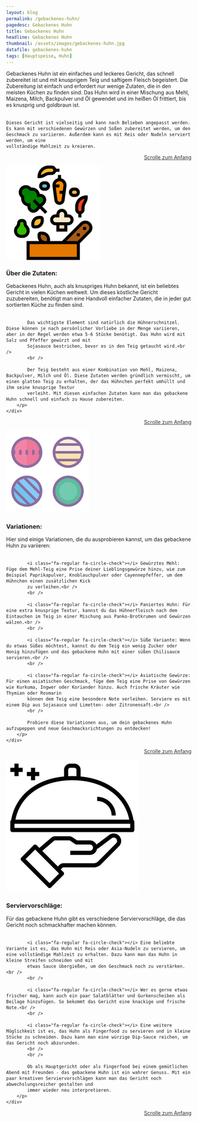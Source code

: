 ```yaml
---
layout: blog
permalink: /gebackenes-huhn/
pagedesc: Gebackenes Huhn
title: Gebackenes Huhn
headline: Gebackenes Huhn
thumbnail: /assets/images/gebackenes-huhn.jpg
datafile: gebackenes-huhn
tags: [Hauptspeise, Huhn]
---
```

<!-- Einleitungstext -->
<p>
    Gebackenes Huhn ist ein einfaches und leckeres Gericht, das schnell zubereitet ist und mit knusprigem Teig und saftigem Fleisch begeistert. Die Zubereitung ist einfach und erfordert nur wenige Zutaten, die in den meisten Küchen zu
    finden sind. Das Huhn wird in einer Mischung aus Mehl, Maizena, Milch, Backpulver und Öl gewendet und im heißen Öl frittiert, bis es knusprig und goldbraun ist.<br />
    <br />

    Dieses Gericht ist vielseitig und kann nach Belieben angepasst werden. Es kann mit verschiedenen Gewürzen und Soßen zubereitet werden, um den Geschmack zu variieren. Außerdem kann es mit Reis oder Nudeln serviert werden, um eine
    vollständige Mahlzeit zu kreieren.
</p>
<p style="text-align: right;">
    <a href="#" style="color: #333">Scrolle zum Anfang <i class="fa-solid fa-chevron-up"></i></a>
</p>
<!-- Zutaten> -->
<div class="row" style="margin-bottom: 20px;">
    <div class="col-12 col-lg-4">
        <img src="/assets/images/zutaten.png" alt="Zutaten" />
    </div>
    <div class="col-12 col-lg">
        <h3>Über die Zutaten:</h3>
        <p>
            Gebackenes Huhn, auch als knuspriges Huhn bekannt, ist ein beliebtes Gericht in vielen Küchen weltweit. Um dieses köstliche Gericht zuzubereiten, benötigt man eine Handvoll einfacher Zutaten, die in jeder gut sortierten Küche zu
            finden sind.<br />
            <br />

            Das wichtigste Element sind natürlich die Hühnerschnitzel. Diese können je nach persönlicher Vorliebe in der Menge variieren, aber in der Regel werden etwa 5-6 Stücke benötigt. Das Huhn wird mit Salz und Pfeffer gewürzt und mit
            Sojasauce bestrichen, bevor es in den Teig getaucht wird.<br />
            <br />

            Der Teig besteht aus einer Kombination von Mehl, Maizena, Backpulver, Milch und Öl. Diese Zutaten werden gründlich vermischt, um einen glatten Teig zu erhalten, der das Hühnchen perfekt umhüllt und ihm seine knusprige Textur
            verleiht. Mit diesen einfachen Zutaten kann man das gebackene Huhn schnell und einfach zu Hause zubereiten.
        </p>
    </div>
</div>
<p style="text-align: right;">
    <a href="#" style="color: #333">Scrolle zum Anfang <i class="fa-solid fa-chevron-up"></i></a>
</p>
<!-- Variationen -->
<div class="row" style="margin-bottom: 20px;">
    <div class="col-12 col-lg-4">
        <img src="/assets/images/variations.png" alt="Variationen" />
    </div>
    <div class="col-12 col-lg">
        <h3>Variationen:</h3>
        <p>
            Hier sind einige Variationen, die du ausprobieren kannst, um das gebackene Huhn zu variieren:<br />
            <br />

            <i class="fa-regular fa-circle-check"></i> Gewürztes Mehl: Füge dem Mehl-Teig eine Prise deiner Lieblingsgewürze hinzu, wie zum Beispiel Paprikapulver, Knoblauchpulver oder Cayennepfeffer, um dem Hühnchen einen zusätzlichen Kick
            zu verleihen.<br />
            <br />

            <i class="fa-regular fa-circle-check"></i> Paniertes Huhn: Für eine extra knusprige Textur, kannst du das Hühnerfleisch nach dem Eintauchen im Teig in einer Mischung aus Panko-Brotkrumen und Gewürzen wälzen.<br />
            <br />

            <i class="fa-regular fa-circle-check"></i> Süße Variante: Wenn du etwas Süßes möchtest, kannst du dem Teig ein wenig Zucker oder Honig hinzufügen und das gebackene Huhn mit einer süßen Chilisauce servieren.<br />
            <br />

            <i class="fa-regular fa-circle-check"></i> Asiatische Gewürze: Für einen asiatischen Geschmack, füge dem Teig eine Prise von Gewürzen wie Kurkuma, Ingwer oder Koriander hinzu. Auch frische Kräuter wie Thymian oder Rosmarin
            können dem Teig eine besondere Note verleihen. Serviere es mit einem Dip aus Sojasauce und Limetten- oder Zitronensaft.<br />
            <br />

            Probiere diese Variationen aus, um dein gebackenes Huhn aufzupeppen und neue Geschmacksrichtungen zu entdecken!
        </p>
    </div>
</div>
<p style="text-align: right;">
    <a href="#" style="color: #333">Scrolle zum Anfang <i class="fa-solid fa-chevron-up"></i></a>
</p>
<!-- Serviervorschläge -->
<div class="row" style="margin-bottom: 20px;">
    <div class="col-12 col-lg-4">
        <img src="/assets/images/serving-tips.jpg" alt="Variationen" />
    </div>
    <div class="col-12 col-lg">
        <h3>Serviervorschläge:</h3>
        <p>
            Für das gebackene Huhn gibt es verschiedene Serviervorschläge, die das Gericht noch schmackhafter machen können.<br />
            <br />

            <i class="fa-regular fa-circle-check"></i> Eine beliebte Variante ist es, das Huhn mit Reis oder Asia-Nudeln zu servieren, um eine vollständige Mahlzeit zu erhalten. Dazu kann man das Huhn in kleine Streifen schneiden und mit
            etwas Sauce übergießen, um den Geschmack noch zu verstärken.<br />
            <br />

            <i class="fa-regular fa-circle-check"></i> Wer es gerne etwas frischer mag, kann auch ein paar Salatblätter und Gurkenscheiben als Beilage hinzufügen. So bekommt das Gericht eine knackige und frische Note.<br />
            <br />

            <i class="fa-regular fa-circle-check"></i> Eine weitere Möglichkeit ist es, das Huhn als Fingerfood zu servieren und in kleine Stücke zu schneiden. Dazu kann man eine würzige Dip-Sauce reichen, um das Gericht noch abzurunden.
            <br />
            <br />

            Ob als Hauptgericht oder als Fingerfood bei einem gemütlichen Abend mit Freunden - das gebackene Huhn ist ein wahrer Genuss. Mit ein paar kreativen Serviervorschlägen kann man das Gericht noch abwechslungsreicher gestalten und
            immer wieder neu interpretieren.
        </p>
    </div>
</div>
<p style="text-align: right;">
    <a href="#" style="color: #333">Scrolle zum Anfang <i class="fa-solid fa-chevron-up"></i></a>
</p>